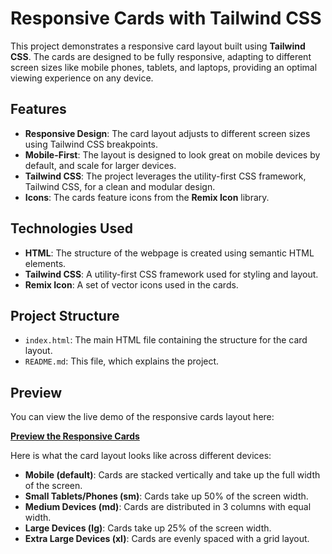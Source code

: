 # Responsive Cards with Tailwind CSS

This project demonstrates a responsive card layout built using **Tailwind CSS**. The cards are designed to be fully responsive, adapting to different screen sizes like mobile phones, tablets, and laptops, providing an optimal viewing experience on any device.

## Features
- **Responsive Design**: The card layout adjusts to different screen sizes using Tailwind CSS breakpoints.
- **Mobile-First**: The layout is designed to look great on mobile devices by default, and scale for larger devices.
- **Tailwind CSS**: The project leverages the utility-first CSS framework, Tailwind CSS, for a clean and modular design.
- **Icons**: The cards feature icons from the **Remix Icon** library.

## Technologies Used
- **HTML**: The structure of the webpage is created using semantic HTML elements.
- **Tailwind CSS**: A utility-first CSS framework used for styling and layout.
- **Remix Icon**: A set of vector icons used in the cards.

## Project Structure
- `index.html`: The main HTML file containing the structure for the card layout.
- `README.md`: This file, which explains the project.
  
## Preview
You can view the live demo of the responsive cards layout here:

[**Preview the Responsive Cards**](https://your-username.github.io/responsive-cards-tailwind/)

Here is what the card layout looks like across different devices:

- **Mobile (default)**: Cards are stacked vertically and take up the full width of the screen.
- **Small Tablets/Phones (sm)**: Cards take up 50% of the screen width.
- **Medium Devices (md)**: Cards are distributed in 3 columns with equal width.
- **Large Devices (lg)**: Cards take up 25% of the screen width.
- **Extra Large Devices (xl)**: Cards are evenly spaced with a grid layout.


